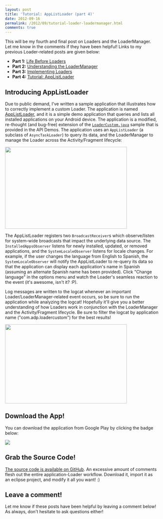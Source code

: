 ```yaml
---
layout: post
title: 'Tutorial: AppListLoader (part 4)'
date: 2012-09-16
permalink: /2012/09/tutorial-loader-loadermanager.html
comments: true
---
```


This will be my fourth and final post on Loaders and the LoaderManager. Let me know in the comments if they have been helpful!
Links to my previous Loader-related posts are given below:

  + **Part 1:** <a href="/2012/07/loaders-and-loadermanager-background.html">Life Before Loaders</a>
  + **Part 2:** <a href="/2012/07/understanding-loadermanager.html">Understanding the LoaderManager</a>
  + **Part 3:** <a href="/2012/08/implementing-loaders.html">Implementing Loaders</a>
  + **Part 4:** <a href="/2012/09/tutorial-loader-loadermanager.html">Tutorial: AppListLoader</a>

## Introducing AppListLoader

Due to public demand, I've written a sample application that illustrates how to correctly implement a custom Loader.
The application is named <a href="https://play.google.com/store/apps/details?id=com.adp.loadercustom">AppListLoader</a>,
and it is a simple demo application that queries and lists all installed applications on your Android device.
The application is a modified, re-thought (and bug-free) extension of the
<a href="http://grepcode.com/file/repository.grepcode.com/java/ext/com.google.android/android-apps/4.1.1_r1/com/example/android/apis/app/LoaderCustom.java">`LoaderCustom.java`</a>
sample that is provided in the API Demos. The application uses an `AppListLoader`
(a subclass of `AsyncTaskLoader`) to query its data, and the LoaderManager to
manage the Loader across the Activity/Fragment lifecycle:

<!--more-->

<a href="http://4.bp.blogspot.com/-h7hgUFVox1M/UFj92VbYqLI/AAAAAAAAE3w/L6B5li-ZZGw/s1600/framed_device-2012-09-18-185425.png" imageanchor="1"><img height="269" width="400" src="http://4.bp.blogspot.com/-h7hgUFVox1M/UFj92VbYqLI/AAAAAAAAE3w/L6B5li-ZZGw/s400/framed_device-2012-09-18-185425.png" style="border:0px;"/></a>

The AppListLoader registers two `BroadcastReceiver`s which observe/listen for system-wide broadcasts that
impact the underlying data source. The `InstalledAppsObserver` listens for newly installed, updated, or
removed applications, and the `SystemLocaleObserver` listens for locale changes. For example, if the user
changes the language from English to Spanish, the `SystemLocaleObserver` will notify the AppListLoader to
re-query its data so that the application can display each application's name in Spanish (assuming an alternate
Spanish name has been provided). Click "Change language" in the options menu and watch the Loader's seamless
reaction to the event (it's awesome, isn't it? :P).

Log messages are written to the logcat whenever an important Loader/LoaderManager-related event occurs, so be
sure to run the application while analyzing the logcat! Hopefully it'll give you a better understanding of how
Loaders work in conjunction with the LoaderManager and the Activity/Fragment lifecycle. Be sure to filter the
logcat by application name ("com.adp.loadercustom") for the best results!

<a href="http://3.bp.blogspot.com/-fDNIPUJUJ-0/UFYzs313K4I/AAAAAAAAE18/QmIkU1qUfZE/s1600/AppListLoader%2Beclipse.png" imageanchor="1"><img height="260" src="http://3.bp.blogspot.com/-fDNIPUJUJ-0/UFYzs313K4I/AAAAAAAAE18/QmIkU1qUfZE/s400/AppListLoader%2Beclipse.png" style="border: 0px;" width="400" /></a>

## Download the App!

You can download the application from Google Play by clicking the badge below:

<a href="https://play.google.com/store/apps/details?id=com.adp.loadercustom" imageanchor="1"><img src="http://2.bp.blogspot.com/-NFnsInNBlFo/UFX2Hj3c7MI/AAAAAAAAE1U/7Nao1V2uyKg/s320/android_app_on_play_large.png" /></a>

## Grab the Source Code!

<a href="https://github.com/alexjlockwood/AppListLoader">The source code is available on GitHub</a>.
An excessive amount of comments flesh out the entire application-Loader workflow. Download it,
import it as an eclipse project, and modify it all you want! :)

## Leave a comment!

Let me know if these posts have been helpful by leaving a comment below! As always,
don't hesitate to ask questions either!